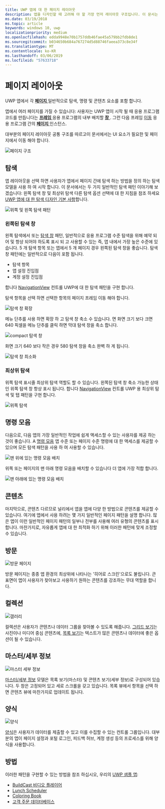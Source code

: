 ```yaml
---
title: UWP 앱에 대 한 페이지 레이아웃
description: 앱을 디자인할 때 고려해 야 할 가장 먼저 레이아웃 구조입니다. 이 문서는 UI 요소를 포함 하 여 필요한 및 페이지에 방문 하는 기본 페이지 레이아웃의 일반적인 구조를 설명 합니다. UWP 앱에서 각 페이지 탐색, 명령 및 콘텐츠 요소에 일반적으로 있습니다.
ms.date: 03/19/2018
ms.topic: article
keywords: windows 10, uwp
localizationpriority: medium
ms.openlocfilehash: edda9948e70b1757ddb46fae45a579bb2fdb8de1
ms.sourcegitcommit: b034650b684a767274d5d88746faeea373c8e34f
ms.translationtype: MT
ms.contentlocale: ko-KR
ms.lasthandoff: 03/06/2019
ms.locfileid: "57633718"
---
```

# <a name="page-layout"></a>페이지 레이아웃

UWP 앱에서 각 [ **페이지** ](https://docs.microsoft.com/uwp/api/Windows.UI.Xaml.Controls.Page) 일반적으로 탐색, 명령 및 콘텐츠 요소를 포함 합니다. 

앱에서 여러 페이지를 가질 수 있습니다: 사용자는 UWP 앱이 시작 될 때 응용 프로그램 코드를 만듭니다는 [ **프레임** ](https://docs.microsoft.com/uwp/api/Windows.UI.Xaml.Controls.Frame) 응용 프로그램의 내부 배치할 [ **창** ](https://docs.microsoft.com/uwp/api/windows.ui.xaml.window). 그런 다음 프레임 [이동](../basics/navigate-between-two-pages.md) 응용 프로그램 간의 [ **페이지** ](https://docs.microsoft.com/uwp/api/Windows.UI.Xaml.Controls.Page) 인스턴스. 

대부분의 페이지 레이아웃 공통 구조를 따르고이 문서에서는 UI 요소가 필요한 및 페이지에서 이동 해야 합니다. 

![페이지 구조](images/page-components.svg)

## <a name="navigation"></a>탐색
앱 레이아웃을 선택 하면 사용자가 앱에서 페이지 간에 탐색 하는 방법을 정의 하는 탐색 모델을 사용 하 여 시작 합니다. 이 문서에서는 두 가지 일반적인 탐색 패턴 이야기해 보겠습니다: 왼쪽 탐색 창 및 최상위 탐색 다른 탐색 옵션 선택에 대 한 지침을 참조 하세요 [UWP 앱에 대 한 탐색 디자인 기본 사항](../basics/navigation-basics.md)합니다.

![위쪽 및 왼쪽 탐색 패턴](images/top-left-nav.svg)

### <a name="left-nav"></a>왼쪽된 탐색 창
왼쪽 탐색에서 또는 [탐색 창](../controls-and-patterns/navigationview.md) 패턴, 일반적으로 응용 프로그램 수준 탐색을 위해 예약 되어 및 항상 되어야 하도록 표시 되 고 사용할 수 있는 즉, 앱 내에서 가장 높은 수준에 있습니다. 5 개 탐색 항목 또는 앱에서 5 개 페이지 경우 왼쪽된 탐색 창을 좋습니다. 탐색 창 패턴에는 일반적으로 다음이 포함 됩니다.
- 탐색 항목
- 앱 설정 진입점
- 계정 설정 진입점

합니다 [NavigationView](https://docs.microsoft.com/uwp/api/windows.ui.xaml.controls.navigationview) 컨트롤 UWP에 대 한 탐색 패턴을 구현 합니다.

탐색 항목을 선택 하면 선택한 항목의 페이지 프레임 이동 해야 합니다.

![탐색 창 확장](images/navview-expanded.svg)

메뉴 단추를 사용 하면 확장 하 고 탐색 창 축소 수 있습니다. 면 화면 크기 보다 크면 640 픽셀을 메뉴 단추를 클릭 하면 막대 탐색 창을 축소 합니다.

![compact 탐색 창](images/navview-compact.svg)

화면 크기 640 보다 작은 경우 580 탐색 창을 축소 완벽 하 게 됩니다.

![탐색 창 최소화](images/navview-minimal.svg)

### <a name="top-nav"></a>최상위 탐색

위쪽 탐색 표시줄 최상위 탐색 역할도 할 수 있습니다. 왼쪽된 탐색 창 축소 가능한 상태인 위쪽 탐색 창 항상 표시 됩니다. 합니다 [NavigationView](../controls-and-patterns/navigationview.md) 컨트롤 UWP 용 최상위 탐색 및 탭 패턴을 구현 합니다.

![위쪽 탐색](images/pivot-large.svg)

## <a name="command-bar"></a>명령 모음

다음으로, 다음 앱의 가장 일반적인 작업에 쉽게 액세스할 수 있는 사용자를 제공 하는 것이 좋습니다. A [명령 모음](../controls-and-patterns/app-bars.md) 앱 수준 또는 페이지 수준 명령에 대 한 액세스를 제공할 수 있으며 모든 탐색 패턴을 사용 하 여 사용할 수 있습니다.

![맨 위에 있는 명령 모음 배치 ](images/app-bar-desktop.svg)

위쪽 또는 페이지의 맨 아래 명령 모음을 배치할 수 있습니다 더 앱에 가장 적합 합니다.

![맨 아래에 있는 명령 모음 배치](images/app-bar-mobile.svg)

## <a name="content"></a>콘텐츠

마지막으로, 콘텐츠 다르므로 널리에서 앱을 앱에 다양 한 방법으로 콘텐츠를 제공할 수 있습니다. 여기에 앱에서 사용 하려는 몇 가지 일반적인 페이지 패턴을 설명 합니다. 많은 앱이 이런 일반적인 페이지 패턴의 일부나 전부를 사용해 여러 유형의 콘텐츠를 표시합니다. 마찬가지로, 자유롭게 앱에 대 한 최적화 하기 위해 이러한 패턴에 맞게 조정할 수 있습니다.

## <a name="landing"></a>방문

![방문 페이지](images/hero-screen.svg)

방문 페이지는 종종 앱 환경의 최상위에 나타나는 '히어로 스크린'으로도 불립니다. 큰 표면이 앱이 사용자가 찾아보고 사용하기 원하는 콘텐츠를 강조하는 무대 역할을 합니다.

## <a name="collections"></a>컬렉션

![갤러리](images/gridview.svg)

컬렉션은 사용자가 콘텐츠나 데이터 그룹을 찾아볼 수 있도록 해줍니다. [그리드 보기](../controls-and-patterns/item-templates-gridview.md)는 사진이나 미디어 중심 콘텐츠에, [목록 보기](../controls-and-patterns/item-templates-listview.md)는 텍스트가 많은 콘텐츠나 데이터에 좋은 옵션이 될 수 있습니다.

## <a name="masterdetail"></a>마스터/세부 정보

![마스터 세부 정보](images/master-detail.svg)

[마스터/세부 정보](../controls-and-patterns/master-details.md) 모델은 목록 보기(마스터) 및 콘텐츠 보기(세부 정보)로 구성되어 있습니다. 두 창은 고정되어 있고 세로 스크롤을 갖고 있습니다. 목록 뷰에서 항목을 선택 하면 콘텐츠 뷰에 마찬가지로 업데이트 됩니다. 

## <a name="forms"></a>양식
![양식](images/form.svg)

[양식](../controls-and-patterns/forms.md)은 사용자가 데이터를 제출할 수 있고 이를 수집할 수 있는 컨트롤 그룹입니다. 대부분의 앱이 페이지 설정과 포털 로그인, 피드백 허브, 계정 생성 등의 프로세스를 위해 양식을 사용합니다. 

## <a name="sample-apps"></a>방법
이러한 패턴을 구현할 수 있는 방법을 참조 하십시오, 우리의 [UWP 샘플 앱](https://developer.microsoft.com/en-us/windows/samples):
- [BuildCast 비디오 플레이어](https://github.com/Microsoft/BuildCast)
- [Lunch Scheduler](https://github.com/Microsoft/Windows-appsample-lunch-scheduler)
- [Coloring Book](https://github.com/Microsoft/Windows-appsample-coloringbook)
- [고객 주문 데이터베이스](https://github.com/Microsoft/Windows-appsample-customers-orders-database)